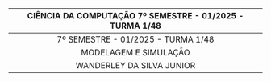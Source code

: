 
<div align="center">

  | CIÊNCIA DA COMPUTAÇÃO 7º SEMESTRE - 01/2025 - TURMA 1/48 |
  |:-------------:|
  | 7º SEMESTRE - 01/2025 - TURMA 1/48      |
  | MODELAGEM E SIMULAÇÃO      |
  | WANDERLEY DA SILVA JUNIOR      |

</div>